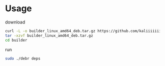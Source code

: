 # Usage

download
```bash
curl -L -o builder_linux_amd64_deb.tar.gz https://github.com/kaliiiiiiiiii/LiveDebR/releases/download/{$tag}/builder_linux_amd64_deb.tar.gz
tar -xzvf builder_linux_amd64_deb.tar.gz
cd builder
```

run
```bash
sudo ./debr deps
```